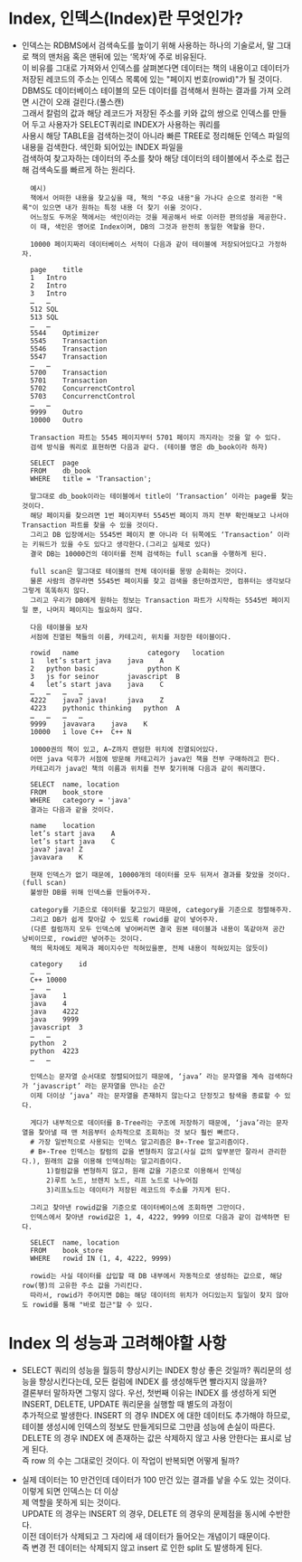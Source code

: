 # Index, 인덱스(Index)란 무엇인가?

- 인덱스는 RDBMS에서 검색속도를 높이기 위해 사용하는 하나의 기술로서, 말 그대로 책의 맨처음 혹은 맨뒤에 있는 ‘목차’에 주로 비유된다.<br>
이 비유를 그대로 가져와서 인덱스를 살펴본다면 데이터는 책의 내용이고 데이터가 저장된 레코드의 주소는 인덱스 목록에 있는 "페이지 번호(rowid)"가 될 것이다.<br>
DBMS도 데이터베이스 테이블의 모든 데이터를 검색해서 원하는 결과를 가져 오려면 시간이 오래 걸린다.(풀스캔)<br> 
그래서 칼럼의 값과 해당 레코드가 저장된 주소를 키와 값의 쌍으로 인덱스를 만들어 두고 사용자가 SELECT쿼리로 INDEX가 사용하는 쿼리를<br>
사용시 해당 TABLE을 검색하는것이 아니라 빠른 TREE로 정리해둔 인덱스 파일의 내용을 검색한다. 색인화 되어있는 INDEX 파일을<br>
검색하여 찾고자하는 데이터의 주소를 찾아 해당 데이터의 테이블에서 주소로 접근해 검색속도를 빠르게 하는 원리다.

   
        예시)
        책에서 어떠한 내용을 찾고싶을 때, 책의 "주요 내용"을 가나다 순으로 정리한 "목록"이 있으면 내가 원하는 특정 내용 더 찾기 쉬울 것이다.
        어느정도 두꺼운 책에서는 색인이라는 것을 제공해서 바로 이러한 편의성을 제공한다.
        이 때, 색인은 영어로 Index이며, DB의 그것과 완전히 동일한 역할을 한다.
        
        10000 페이지짜리 데이터베이스 서적이 다음과 같이 테이블에 저장되어있다고 가정하자.
        
        page	title
        1	Intro
        2	Intro
        3	Intro
        …	…
        512	SQL
        513	SQL
        …	…
        5544	Optimizer
        5545	Transaction
        5546	Transaction
        5547	Transaction
        …	…
        5700	Transaction
        5701	Transaction
        5702	ConcurrenctControl
        5703	ConcurrenctControl
        …	…
        9999	Outro
        10000	Outro
        
        Transaction 파트는 5545 페이지부터 5701 페이지 까지라는 것을 알 수 있다.
        검색 방식을 쿼리로 표현하면 다음과 같다. (테이블 명은 db_book이라 하자)
        
        SELECT	page
        FROM	db_book
        WHERE	title = 'Transaction';
        
        말그대로 db_book이라는 테이블에서 title이 ‘Transaction’ 이라는 page를 찾는 것이다.
        해당 페이지를 찾으려면 1번 페이지부터 5545번 페이지 까지 전부 확인해보고 나서야 Transaction 파트를 찾을 수 있을 것이다.
        그리고 DB 입장에서는 5545번 페이지 뿐 아니라 더 뒤쪽에도 ‘Transaction’ 이라는 키워드가 있을 수도 있다고 생각한다.(그리고 실제로 있다)
        결국 DB는 10000건의 데이터를 전체 검색하는 full scan을 수행하게 된다.
        
        full scan은 말그대로 테이블의 전체 데이터를 몽땅 순회하는 것이다.
        물론 사람의 경우라면 5545번 페이지를 찾고 검색을 중단하겠지만, 컴퓨터는 생각보다 그렇게 똑똑하지 않다.
        그리고 우리가 DB에게 원하는 정보는 Transaction 파트가 시작하는 5545번 페이지일 뿐, 나머지 페이지는 필요하지 않다.
        
        다음 테이블을 보자
        서점에 진열된 책들의 이름, 카테고리, 위치를 저장한 테이블이다.
        
        rowid	name	             category	location
        1	let’s start java	java	A
        2	python basic	         python	K
        3	js for seinor	    javascript	B
        4	let’s start java	java	C
        …	…	…	…
        4222	java? java!	    java	Z
        4223	pythonic thinking	python	A
        …	…	…	…
        9999	javavara	java	K
        10000	i love C++	C++	N
        
        10000권의 책이 있고, A~Z까지 랜덤한 위치에 진열되어있다.
        어떤 java 덕후가 서점에 방문해 카테고리가 java인 책을 전부 구매하려고 한다.
        카테고리가 java인 책의 이름과 위치를 전부 찾기위해 다음과 같이 쿼리했다.
        
        SELECT	name, location
        FROM	book_store
        WHERE	category = 'java'
        결과는 다음과 같을 것이다.
        
        name	location
        let’s start java	A
        let’s start java	C
        java? java!	Z
        javavara	K
        
        현재 인덱스가 없기 때문에, 10000개의 데이터를 모두 뒤져서 결과를 찾았을 것이다.(full scan)
        불쌍한 DB를 위해 인덱스를 만들어주자.
        
        category를 기준으로 데이터를 찾고있기 때문에, category를 기준으로 정렬해주자.
        그리고 DB가 쉽게 찾아갈 수 있도록 rowid를 같이 넣어주자.
        (다른 컬럼까지 모두 인덱스에 넣어버리면 결국 원본 테이블과 내용이 똑같아져 공간 낭비이므로, rowid만 넣어주는 것이다.
        책의 목차에도 제목과 페이지수만 적혀있을뿐, 전체 내용이 적혀있지는 않듯이)
        
        category	id
        …	…
        C++	10000
        …	…
        java	1
        java	4
        java	4222
        java	9999
        javascript	3
        …	…
        python	2
        python	4223
        …	…
        
        인덱스는 문자열 순서대로 정렬되어있기 때문에, ‘java’ 라는 문자열을 계속 검색하다가 ‘javascript’ 라는 문자열을 만나는 순간
        이제 더이상 ‘java’ 라는 문자열을 존재하지 않는다고 단정짓고 탐색을 종료할 수 있다.
        
        게다가 내부적으로 데이터를 B-Tree라는 구조에 저장하기 때문에, ‘java’라는 문자열을 찾아낼 때 맨 처음부터 순차적으로 조회하는 것 보다 훨씬 빠르다.
        # 가장 일반적으로 사용되는 인덱스 알고리즘은 B+-Tree 알고리즘이다. 
        # B+-Tree 인덱스는 칼럼의 값을 변형하지 않고(사실 값의 앞부분만 잘라서 관리한다.), 원래의 값을 이용해 인덱싱하는 알고리즘이다.
            1)컬럼값을 변형하지 않고, 원래 값을 기준으로 이용해서 인덱싱
            2)루트 노드, 브렌치 노드, 리프 노드로 나누어짐
            3)리프노드는 데이터가 저장된 레코드의 주소를 가지게 된다.
            
        그리고 찾아낸 rowid값을 기준으로 데이터베이스에 조회하면 그만이다.
        인덱스에서 찾아낸 rowid값은 1, 4, 4222, 9999 이므로 다음과 같이 검색하면 된다.
        
        SELECT	name, location
        FROM	book_store
        WHERE	rowid IN (1, 4, 4222, 9999)
        
        rowid는 사실 데이터를 삽입할 때 DB 내부에서 자동적으로 생성하는 값으로, 해당 row(행)의 고유한 주소 값을 가리킨다.
        따라서, rowid가 주어지면 DB는 해당 데이터의 위치가 어디있는지 일일이 찾지 않아도 rowid를 통해 "바로 접근"할 수 있다.



# Index 의 성능과 고려해야할 사항
- SELECT 쿼리의 성능을 월등히 향상시키는 INDEX 항상 좋은 것일까? 쿼리문의 성능을 향상시킨다는데, 모든 컬럼에 INDEX 를 생성해두면 빨라지지 않을까?<br>
  결론부터 말하자면 그렇지 않다. 우선, 첫번째 이유는 INDEX 를 생성하게 되면 INSERT, DELETE, UPDATE 쿼리문을 실행할 때 별도의 과정이<br>
  추가적으로 발생한다. 
  INSERT 의 경우 INDEX 에 대한 데이터도 추가해야 하므로, 테이블 생성시에 인덱스의 정보도 만들게되므로 그만큼 성능에 손실이 따른다. <br>
  DELETE 의 경우 INDEX 에 존재하는 값은 삭제하지 않고 사용 안한다는 표시로 남게 된다.<br>
  즉 row 의 수는 그대로인 것이다. 이 작업이 반복되면 어떻게 될까?

- 실제 데이터는 10 만건인데 데이터가 100 만건 있는 결과를 낳을 수도 있는 것이다. 이렇게 되면 인덱스는 더 이상<br>
  제 역할을 못하게 되는 것이다.<br>
  UPDATE 의 경우는 INSERT 의 경우, DELETE 의 경우의 문제점을 동시에 수반한다. <br>
  이전 데이터가 삭제되고 그 자리에 새 데이터가 들어오는 개념이기 때문이다. <br>
  즉 변경 전 데이터는 삭제되지 않고 insert 로 인한 split 도 발생하게 된다.<br>
  
